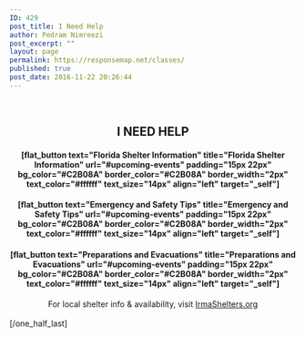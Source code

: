 ```yaml
---
ID: 429
post_title: I Need Help
author: Pedram Nimreezi
post_excerpt: ""
layout: page
permalink: https://responsemap.net/classes/
published: true
post_date: 2016-11-22 20:26:44
---
```

&nbsp;
<div style="text-align: center;">
<h2>I NEED HELP</h2>
<h4>[flat_button text="Florida Shelter Information" title="Florida Shelter Information" url="#upcoming-events" padding="15px 22px" bg_color="#C2B08A" border_color="#C2B08A" border_width="2px" text_color="#ffffff" text_size="14px" align="left" target="_self"]</h4>
<h4>[flat_button text="Emergency and Safety Tips" title="Emergency and Safety Tips" url="#upcoming-events" padding="15px 22px" bg_color="#C2B08A" border_color="#C2B08A" border_width="2px" text_color="#ffffff" text_size="14px" align="left" target="_self"]</h4>
<h4>[flat_button text="Preparations and Evacuations" title="Preparations and Evacuations" url="#upcoming-events" padding="15px 22px" bg_color="#C2B08A" border_color="#C2B08A" border_width="2px" text_color="#ffffff" text_size="14px" align="left" target="_self"]</h4>
For local shelter info &amp; availability, visit <a href="https://www.irmashelters.org/">IrmaShelters.org</a>

</div>
&nbsp;
<div id="responsive" style="text-align: center;"></div>
[/one_half_last]
<div style="margin-bottom: 80px;"></div>